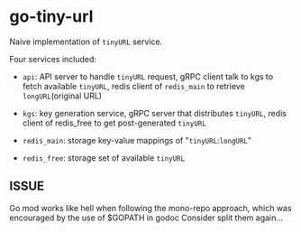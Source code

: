# go-tiny-url

Naive implementation of `tinyURL` service.

Four services included:

* `api`: API server to handle `tinyURL` request, gRPC client talk to kgs to fetch available `tinyURL`, redis client of `redis_main` to retrieve `longURL`(original URL)

* `kgs`: key generation service, gRPC server that distributes `tinyURL`, redis client of redis_free to get post-generated `tinyURL`

* `redis_main`: storage key-value mappings of "`tinyURL`:`longURL`"

* `redis_free`: storage set of available `tinyURL`

## ISSUE
Go mod works like hell when following the mono-repo approach, which was encouraged by the use of $GOPATH in godoc
Consider split them again...

